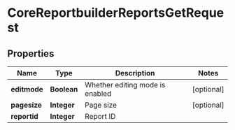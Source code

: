 

# CoreReportbuilderReportsGetRequest


## Properties

| Name | Type | Description | Notes |
|------------ | ------------- | ------------- | -------------|
|**editmode** | **Boolean** | Whether editing mode is enabled |  [optional] |
|**pagesize** | **Integer** | Page size |  [optional] |
|**reportid** | **Integer** | Report ID |  |



